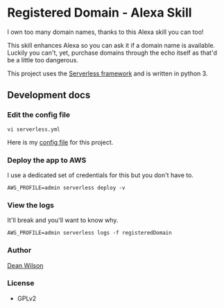 # Registered Domain - Alexa Skill

I own too many domain names, thanks to this Alexa skill you can too!

This skill enhances Alexa so you can ask it if a domain name is available.
Luckily you can't, yet, purchase domains through the echo itself as that'd
be a little too dangerous.

This project uses the [Serverless framework](https://serverless.com) and is
written in python 3.

## Development docs

### Edit the config file

    vi serverless.yml

Here is my [config file](/serverless.yml) for this project.

### Deploy the app to AWS

I use a dedicated set of credentials for this but you don't have to.

    AWS_PROFILE=admin serverless deploy -v

### View the logs

It'll break and you'll want to know why.

    AWS_PROFILE=admin serverless logs -f registeredDomain

### Author

[Dean Wilson](https://www.unixdaemon.net)

### License

 * GPLv2
